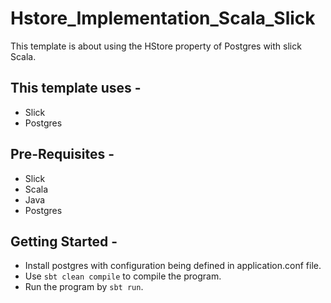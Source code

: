 # Hstore_Implementation_Scala_Slick
This template is about using the HStore property of Postgres with slick Scala.

## This template uses - 
- Slick
- Postgres

## Pre-Requisites -
- Slick
- Scala
- Java
- Postgres

## Getting Started -
- Install postgres with configuration being defined in application.conf file.
- Use `sbt clean compile` to compile the program.
- Run the program by `sbt run`.

